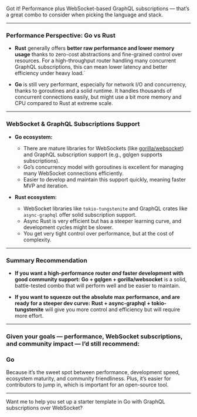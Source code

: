 Got it! Performance plus WebSocket-based GraphQL subscriptions — that’s a great combo to consider when picking the language and stack.

---

### **Performance Perspective: Go vs Rust**

- **Rust** generally offers **better raw performance and lower memory usage** thanks to zero-cost abstractions and fine-grained control over resources. For a high-throughput router handling many concurrent GraphQL subscriptions, this can mean lower latency and better efficiency under heavy load.`

- **Go** is still very performant, especially for network I/O and concurrency, thanks to goroutines and a solid runtime. It handles thousands of concurrent connections easily, but might use a bit more memory and CPU compared to Rust at extreme scale.

---

### **WebSocket & GraphQL Subscriptions Support**

- **Go ecosystem:**

  - There are mature libraries for WebSockets (like [gorilla/websocket](https://github.com/gorilla/websocket)) and GraphQL subscription support (e.g., gqlgen supports subscriptions).
  - Go’s concurrency model with goroutines is excellent for managing many WebSocket connections efficiently.
  - Easier to develop and maintain this support quickly, meaning faster MVP and iteration.

- **Rust ecosystem:**

  - WebSocket libraries like `tokio-tungstenite` and GraphQL crates like `async-graphql` offer solid subscription support.
  - Async Rust is very efficient but has a steeper learning curve, and development cycles might be slower.
  - You get very tight control over performance, but at the cost of complexity.

---

### **Summary Recommendation**

- **If you want a high-performance router _and_ faster development with good community support:**
  **Go + gqlgen + gorilla/websocket** is a solid, battle-tested combo that will perform well and be easier to maintain.

- **If you want to squeeze out the absolute max performance, and are ready for a steeper dev curve:**
  **Rust + async-graphql + tokio-tungstenite** will give you more control and efficiency but will require more effort.

---

### Given your goals — performance, WebSocket subscriptions, and community impact — I’d still recommend:

### **Go**

Because it’s the sweet spot between performance, development speed, ecosystem maturity, and community friendliness. Plus, it’s easier for contributors to jump in, which is important for an open-source tool.

---

Want me to help you set up a starter template in Go with GraphQL subscriptions over WebSocket?
